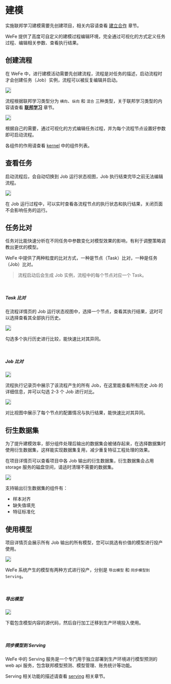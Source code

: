 # 建模

实施联邦学习建模需要先创建项目，相关内容请查看 [建立合作](/operation_guide/project) 章节。

WeFe 提供了高度可自定义的建模过程编辑环境，完全通过可视化的方式定义任务过程、编辑相关参数、查看执行结果。

## 创建流程

在 WeFe 中，进行建模活动需要先创建流程，流程是对任务的描述，启动流程时才会创建任务（Job）实例，流程可以被反复编辑并启动。

<img src="_media/operation_guide/project_flow_add.png" style="max-height:700px;border:solid 1px #ccc" />

流程根据联邦学习类型分为 `横向`、`纵向` 和 `混合` 三种类型，关于联邦学习类型的内容请查看 [**联邦学习**](/federated_learning/federated_learning) 章节。

<img src="_media/operation_guide/project_flow_edit.png" style="max-height:700px;border:solid 1px #ccc" />

根据自己的需要，通过可视化的方式编辑任务过程，并为每个流程节点设置好参数即可启动流程。

各组件的作用请查看 [kernel](/system_framework/kernel) 中的组件列表。

## 查看任务

启动流程后，会自动切换到 Job 运行状态视图，Job 执行结束完毕之前无法编辑流程。

<img src="_media/operation_guide/project_flow_job_view.png" style="max-height:700px;border:solid 1px #ccc" />

在 Job 运行过程中，可以实时查看各流程节点的执行状态和执行结果，关闭页面不会影响任务的运行。


## 任务比对

任务对比能快速分析在不同任务中参数变化对模型效果的影响，有利于调整策略调教出更优的模型。

WeFe 中提供了两种粒度的比对方式，一种是节点（Task）比对，一种是任务（Job）比对。

> 流程启动后会生成 Job 实例，流程中的每个节点对应一个 Task。

<br>

##### Task 比对
在流程详情页的 Job 运行状态视图中，选择一个节点，查看其执行结果，这时可以选择查看其全部执行历史。

<img src="_media/operation_guide/project_flow_task_diff.png" style="max-height:700px;border:solid 1px #ccc" />

勾选多个执行历史进行比较，能快速比对其异同。

<br>

##### Job 比对

<img src="_media/operation_guide/project_job_list.png" style="max-height:700px;border:solid 1px #ccc" />

流程执行记录页中展示了该流程产生的所有 Job，在这里能查看所有历史 Job 的详细信息，并可以勾选 2-3 个 Job 进行对比。

<img src="_media/operation_guide/project_job_diff.png" style="max-height:700px;border:solid 1px #ccc" />

对比视图中展示了每个节点的配置情况与执行结果，能快速比对其异同。


## 衍生数据集

为了提升建模效率，部分组件处理后输出的数据集会被储存起来，在选择数据集时使用衍生数据集，这样能实现数据集复用，减少重复特征工程处理的效果。

在项目详情页可以查看项目中各 Job 输出的衍生数据集，衍生数据集会占用 storage 服务的磁盘空间，请适时清理不需要的数据集。

<img src="_media/operation_guide/project_derive_data_set.png" style="max-height:700px;border:solid 1px #ccc" />

支持输出衍生数据集的组件有：

* 样本对齐
* 缺失值填充
* 特征标准化

## 使用模型

项目详情页会展示所有 Job 输出的所有模型，您可以挑选有价值的模型进行投产使用。

<img src="_media/operation_guide/project_modeling_list.png" style="max-height:700px;border:solid 1px #ccc" />

WeFe 系统产生的模型有两种方式进行投产，分别是 `导出模型` 和 `同步模型到 Serving`。

<br>

##### 导出模型
<img src="_media/operation_guide/project_modeling_download.png" style="max-height:700px;border:solid 1px #ccc" />

下载包含模型内容的源代码，然后自行加工迁移到生产环境投入使用。

<br>

##### 同步模型到 Serving

WeFe 中的 Serving 服务是一个专门用于独立部署到生产环境进行模型预测的 web api 服务，包含联邦模型预测、模型管理、账务统计等功能。

Serving 相关功能的描述请查看 [serving](/system_framework/serving) 相关章节。
